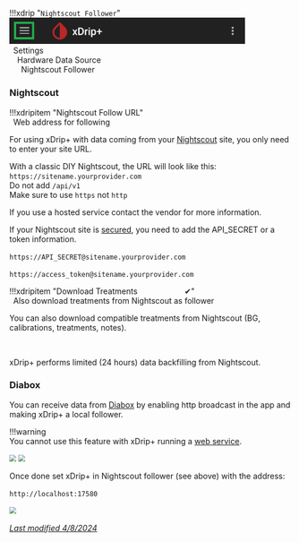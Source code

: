 !!!xdrip "`Nightscout Follower`"  
    <img src="../../images/hamburger_menu.png" style="zoom:75%;" />  
    &ensp;Settings  
    &emsp;Hardware Data Source  
    &ensp;&emsp;Nightscout Follower

### Nightscout

!!!xdripitem "Nightscout Follow URL"  
    &ensp;Web address for following 

For using xDrip+ with data coming from your [Nightscout](https://nightscout.github.io/) site, you only need to enter your site URL.

With a classic DIY Nightscout, the URL will look like this: `https://sitename.yourprovider.com`  
Do not add `/api/v1`  
Make sure to use `https` not `http`

If you use a hosted service contact the vendor for more information.

If your Nightscout site is [secured](https://nightscout.github.io/nightscout/security/), you need to add the API_SECRET or a token information.

`https://API_SECRET@sitename.yourprovider.com`

`https://access_token@sitename.yourprovider.com`

!!!xdripitem "Download Treatments&emsp;&emsp;&emsp;&emsp;&emsp;&emsp;✔"  
    &ensp;Also download treatments from Nightscout as follower

You can also download compatible treatments from Nightscout (BG, calibrations, treatments, notes).

</br>

xDrip+ performs limited (24 hours) data backfilling from Nightscout.

### Diabox

You can receive data from [Diabox](https://sirius.thetaphi.de/diabox/) by enabling http broadcast in the app and making xDrip+ a local follower.

!!!warning  
    You cannot use this feature with xDrip+ running a [web service](../../use/interapp/#web-service).

<img src="../images/Diabox1.png" style="zoom:75%;" />

<img src="../images/Diabox2.png" style="zoom:75%;" />

Once done set xDrip+ in Nightscout follower (see above) with the address:

`http://localhost:17580`

<img src="../images/Diabox3.png" style="zoom:75%;" />

</br>

[*Last modified 4/8/2024*](https://github.com/NightscoutFoundation/xDrip/releases/tag/2024.08.02)
